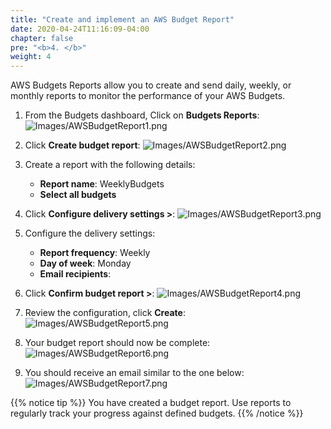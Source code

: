 ```yaml
---
title: "Create and implement an AWS Budget Report"
date: 2020-04-24T11:16:09-04:00
chapter: false
pre: "<b>4. </b>"
weight: 4
---
```


AWS Budgets Reports allow you to create and send daily, weekly, or monthly reports to monitor the performance of your AWS Budgets.

1. From the Budgets dashboard, Click on **Budgets Reports**:
![Images/AWSBudgetReport1.png](/Cost/100_2_Cost_and_Usage_Governance/Images/AWSBudgetReport1.png)

2. Click **Create budget report**:
![Images/AWSBudgetReport2.png](/Cost/100_2_Cost_and_Usage_Governance/Images/AWSBudgetReport2.png)

3. Create a report with the following details:
    - **Report name**: WeeklyBudgets
    - **Select all budgets**

4. Click **Configure delivery settings >**:
![Images/AWSBudgetReport3.png](/Cost/100_2_Cost_and_Usage_Governance/Images/AWSBudgetReport3.png)

5. Configure the delivery settings:
    - **Report frequency**: Weekly
    - **Day of week**: Monday
    - **Email recipients**: <your email>

6. Click **Confirm budget report >**:
![Images/AWSBudgetReport4.png](/Cost/100_2_Cost_and_Usage_Governance/Images/AWSBudgetReport4.png)

7. Review the configuration, click **Create**:
![Images/AWSBudgetReport5.png](/Cost/100_2_Cost_and_Usage_Governance/Images/AWSBudgetReport5.png)

8. Your budget report should now be complete:
![Images/AWSBudgetReport6.png](/Cost/100_2_Cost_and_Usage_Governance/Images/AWSBudgetReport6.png)

9. You should receive an email similar to the one below:
![Images/AWSBudgetReport7.png](/Cost/100_2_Cost_and_Usage_Governance/Images/AWSBudgetReport7.png)

{{% notice tip %}}
You have created a budget report. Use reports to regularly track your progress against defined budgets.
{{% /notice %}}